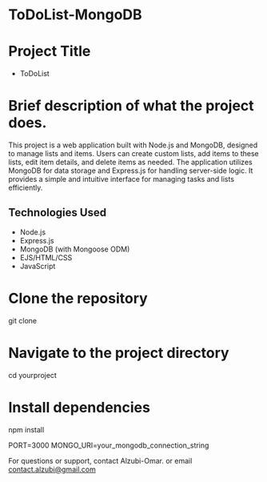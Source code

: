 # ToDoList-MongoDB

# Project Title

- ToDoList

# Brief description of what the project does.

This project is a web application built with Node.js and MongoDB, designed to manage lists and items. Users can create custom lists, add items to these lists, edit item details, and delete items as needed. The application utilizes MongoDB for data storage and Express.js for handling server-side logic. It provides a simple and intuitive interface for managing tasks and lists efficiently.

## Technologies Used

- Node.js
- Express.js
- MongoDB (with Mongoose ODM)
- EJS/HTML/CSS
- JavaScript

<!-- Installation -->

# Clone the repository

git clone

# Navigate to the project directory

cd yourproject

# Install dependencies

npm install

<!-- Configuration -->

PORT=3000
MONGO_URI=your_mongodb_connection_string

<!-- Contact -->

For questions or support, contact Alzubi-Omar. or email contact.alzubi@gmail.com

